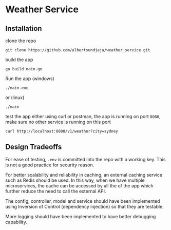 # Weather Service

## Installation

clone the repo

```
git clone https://github.com/albertsundjaja/weather_service.git
```

build the app

```
go build main.go
```

Run the app (windows)

```
./main.exe
```

or (linux)

```
./main
```

test the app either using curl or postman, the app is running on port `8080`,
make sure no other service is running on this port

```
curl http://localhost:8080/v1/weather?city=sydney
```

## Design Tradeoffs

For ease of testing, `.env` is committed into the repo with a working key.
This is not a good practice for security reason.

For better scalability and reliability in caching, 
an external caching service such as Redis should be used. 
In this way, when we have multiple microservices, the cache can be accessed by all the of the app
which further reduce the need to call the external API.

The config, controller, model and service should have been implemented using 
Inversion of Control (dependency injection) so that they are testable.

More logging should have been implemented to have better debugging capability.